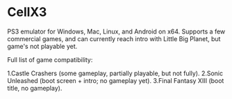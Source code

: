 CellX3
======

PS3 emulator for Windows, Mac, Linux, and Android on x64. Supports a few commercial games, and can currently reach intro with Little Big Planet, but game's not playable yet.

Full list of game compatibility:

1.Castle Crashers (some gameplay, partially playable, but not fully).
2.Sonic Unleashed (boot screen + intro; no gameplay yet).
3.Final Fantasy XIII (boot title, no gameplay).
